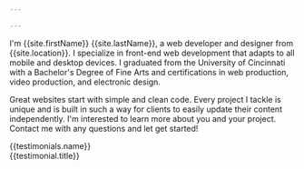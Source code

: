 ```yaml
---

---
```


I'm {{site.firstName}} {{site.lastName}}, a web developer and designer from {{site.location}}. I specialize in front-end web development that adapts to all mobile and desktop devices. I graduated from the University of Cincinnati with a Bachelor's Degree of Fine Arts and certifications in web production, video production, and electronic design.

Great websites start with simple and clean code. Every project I tackle is unique and is built in such a way for clients to easily update their content independently. I'm interested to learn more about you and your project. Contact me with any questions and let get started!

{{testimonials.name}}<br>{{testimonial.title}}
